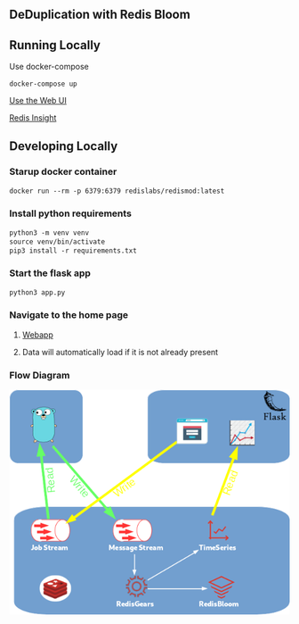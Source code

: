 ## DeDuplication with Redis Bloom

## Running Locally

Use docker-compose

```
docker-compose up
```

[Use the Web UI](http://localhost:5000)

[Redis Insight](http://localhost:8001)


## Developing Locally

### Starup docker container

```
docker run --rm -p 6379:6379 redislabs/redismod:latest
```

### Install python requirements

```
python3 -m venv venv
source venv/bin/activate
pip3 install -r requirements.txt
```

### Start the flask app

```
python3 app.py 
```

### Navigate to the home page

1) [Webapp](http://localhost:5000)

2) Data will automatically load  if it is not already present

### Flow Diagram
![Diagram](docs/demo-diagram.png)

